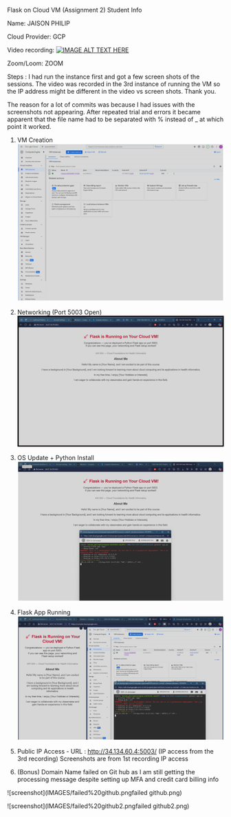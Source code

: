 Flask on Cloud VM (Assignment 2)
Student Info

Name: JAISON PHILIP

Cloud Provider: GCP

Video recording: 
[![IMAGE ALT TEXT HERE](https://img.youtube.com/vi/Xumffoh9_4s/0.jpg)](https://www.youtube.com/watch?v=Xumffoh9_4s)
  
Zoom/Loom: ZOOM 

Steps : I had run the instance first and got a few screen shots of the sessions.
The video was recorded in the 3rd instance of running the VM so the IP address might be different in the video vs screen shots. Thank you.

The reason for a lot of commits was because I had issues with the screenshots not appearing. After repeated trial and errors it became apparent that the file name had to be separated with % instead of _ at which point it worked.


1. VM Creation
![Screenshot](IMAGES/GCP%20VM%20setup.png)

2. Networking (Port 5003 Open)
![Assignment](IMAGES/flask%20running%20after%20GCP%20setup.png)

3. OS Update + Python Install
![Assignment](IMAGES/IP%20Flask%20running.png)

4. Flask App Running
![pic](IMAGES/all%203%20GCP.png)

5. Public IP Access - URL : http://34.134.60.4:5003/ (IP access from the 3rd recording)
Screenshots are from 1st recording IP access

6. (Bonus) Domain Name 
failed on Git hub as I am still getting the processing message despite setting up MFA and credit card billing info

![screenshot](IMAGES/failed%20github.pngfailed github.png)

![screenshot](IMAGES/failed%20github2.pngfailed github2.png)

